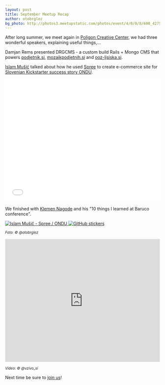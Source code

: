 ```yaml
---
layout: post
title: September Meetup Recap
author: otobrglez
bg_photo: http://photos3.meetupstatic.com/photos/event/4/0/0/8/600_427576392.jpeg
---
```


After long summer, we meet again in [Poligon Creative Center][pcc], we had three wonderful speakers, explaining useful things,...

Damjan Rems presented DRGCMS - a custom build Rails + Mongo CMS that powers [podjetnik.si](http://www.podjetnik.si/), [mozaikpodjetnih.si](http://www.mozaikpodjetnih.si/) and [ooz-ljsiska.si](http://www.ooz-ljsiska.si/).

[Islam Mušić](https://twitter.com/imusic0609) talked about how he used [Spree](https://github.com/spree/spree) to create e-commerce site for [Slovenian Kickstarter success story ONDU](http://www.ondu.si/).

<iframe src="//www.slideshare.net/slideshow/embed_code/key/G5XyZyS91cxeXE" height="400" frameborder="0" marginwidth="0" marginheight="0" scrolling="no" style="width: 100%;" allowfullscreen> </iframe>

We finished with [Klemen Nagode](https://twitter.com/knagode) and his "10 things I learned at Baruco conference".

<div class="gallery">
  <a href="http://www.meetup.com/RubySlovenia/photos/25511792/#427576102" target="_blank">
    <img src="http://photos1.meetupstatic.com/photos/event/3/e/e/6/600_427576102.jpeg" alt="Islam Mušič - Spree / ONDU">
  </a>
  <a href="http://www.meetup.com/RubySlovenia/photos/25511792/#427576392" target="_blank">
    <img src="http://photos3.meetupstatic.com/photos/event/4/0/0/8/600_427576392.jpeg" alt="GitHub stickers" class="last">
  </a>
</div>

<small><i>Foto: &copy; @otobrglez</i></small>

<iframe src="http://new.livestream.com/accounts/564247/events/3393723/videos/63091451/player?autoPlay=false&height=360&mute=false&width=640" height="400" frameborder="0" scrolling="no" style="width: 100%;"></iframe>

<small><i>Video: &copy; @vzivo_si</i></small>

Next time be sure to [join us][join-us]!

[join-us]: http://www.meetup.com/RubySlovenia/
[pcc]: http://www.poligon.si/
